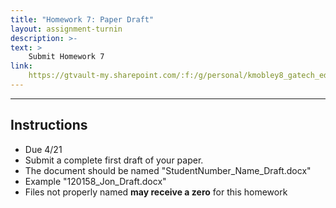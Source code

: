 ```yaml
---
title: "Homework 7: Paper Draft"
layout: assignment-turnin
description: >-
text: >
    Submit Homework 7
link: 
    https://gtvault-my.sharepoint.com/:f:/g/personal/kmobley8_gatech_edu/EqmLXqyRPDtMj7pBIujamEMB1OA179uMiiYB6rIoZZtsDw
---
```

---
## Instructions
- Due 4/21
- Submit a complete first draft of your paper.
- The document should be named "StudentNumber_Name_Draft.docx"
- Example "120158_Jon_Draft.docx"
- Files not properly named **may receive a zero** for this homework
